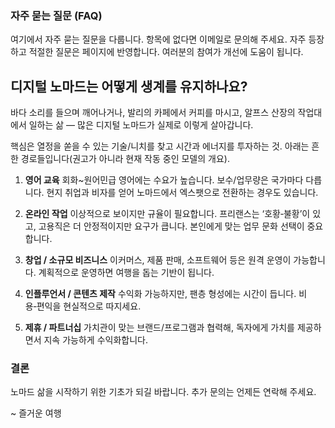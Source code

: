 ### 자주 묻는 질문 (FAQ)
여기에서 자주 묻는 질문을 다룹니다. 항목에 없다면 이메일로 문의해 주세요. 자주 등장하고 적절한 질문은 페이지에 반영합니다. 여러분의 참여가 개선에 도움이 됩니다.

## 디지털 노마드는 어떻게 생계를 유지하나요?
바다 소리를 들으며 깨어나거나, 발리의 카페에서 커피를 마시고, 알프스 산장의 작업대에서 일하는 삶 — 많은 디지털 노마드가 실제로 이렇게 살아갑니다.

핵심은 열정을 쏟을 수 있는 기술/니치를 찾고 시간과 에너지를 투자하는 것. 아래는 흔한 경로들입니다(권고가 아니라 현재 작동 중인 모델의 개요).

1. **영어 교육**
회화~원어민급 영어에는 수요가 높습니다. 보수/업무량은 국가마다 다릅니다. 현지 취업과 비자를 얻어 노마드에서 엑스팻으로 전환하는 경우도 있습니다.

2. **온라인 작업**
이상적으로 보이지만 규율이 필요합니다. 프리랜스는 ‘호황‑불황’이 있고, 고용직은 더 안정적이지만 요구가 큽니다. 본인에게 맞는 업무 문화 선택이 중요합니다.

3. **창업 / 소규모 비즈니스**
이커머스, 제품 판매, 소프트웨어 등은 원격 운영이 가능합니다. 계획적으로 운영하면 여행을 돕는 기반이 됩니다.

4. **인플루언서 / 콘텐츠 제작**
수익화 가능하지만, 팬층 형성에는 시간이 듭니다. 비용‑편익을 현실적으로 따지세요.

5. **제휴 / 파트너십**
가치관이 맞는 브랜드/프로그램과 협력해, 독자에게 가치를 제공하면서 지속 가능하게 수익화합니다.

### 결론
노마드 삶을 시작하기 위한 기초가 되길 바랍니다. 추가 문의는 언제든 연락해 주세요.

~ 즐거운 여행

